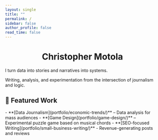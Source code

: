 ```yaml
---
layout: single
title: ""
permalink: /
sidebar: false
author_profile: false
read_time: false
---
```

<div class="hero-block">
  <div class="hero-intro">
    <h1 style="text-align: center;">Christopher Motola</h1>
    <p>I turn data into stories and narratives into systems.</p>
    <p>Writing, analysis, and experimentation from the intersection of journalism and logic.</p>
  </div>
</div>

<h2 class="section-header">📂 Featured Work</h2>  
- **[Data Journalism](portfolio/economic-trends/)** – Data analysis for mass audiences  
- **[Game Design](portfolio/game-design/)** – Experimental puzzle game based on musical chords
- **[SEO-focused Writing](portfolio/small-business-writing/)** - Revenue-generating posts and reviews 

